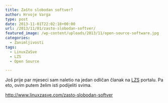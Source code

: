 ```yaml
---
title: Zašto slobodan softver?
author: Hrvoje Varga
type: post
date: 2013-11-01T22:02:18+00:00
url: /2013/11/01/zasto-slobodan-softver/
featured_image: /wp-content/uploads/2013/11/open-source-software.jpg
categories:
  - Zanimljivosti
tags:
  - LinuxZaSve
  - LZS
  - Open Source

---
```

Još prije par mjeseci sam naletio na jedan odličan članak na <a title="LZS" href="http://www.linuxzasve.com/" target="_blank">LZS</a> portalu. Pa eto, ovim putem želim isti podijeliti svima.

<http://www.linuxzasve.com/zasto-slobodan-softver>